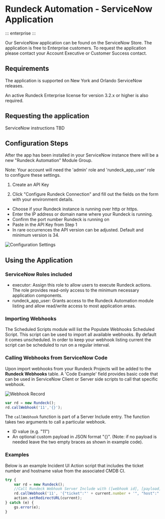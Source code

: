 # Rundeck Automation - ServiceNow Application
::: enterprise
:::

Our ServiceNow application can be found on the ServiceNow Store.  The application is free to Enterprise customers.  To request the application please contact your Account Executive or Customer Success contact.

## Requirements

The application is supported on New York and Orlando ServiceNow releases.

An active Rundeck Enterprise license for version 3.2.x or higher is also required.

## Requesting the application

ServiceNow instructions TBD

## Configuration Steps

After the app has been installed in your ServiceNow instance there will be a new "Rundeck Automation" Module Group.

Note: Your account will need the 'admin' role and 'rundeck_app_user' role to configure these settings.

1. Create an API Key

2. Click "Configure Rundeck Connection" and fill out the fields on the form with your environment details.

- Choose if your Rundeck instance is running over http or https.
- Enter the IP address or domain name where your Rundeck is running.
- Confirm the port number Rundeck is running on
- Paste in the API Key from Step 1
- In rare occurrences the API version can be adjusted.  Default and minimum version is 34.

![Configuration Settings](@assets/img/sn-properties-config.png)


## Using the Application

### ServiceNow Roles included

- executor: Assign this role to allow users to execute Rundeck actions.  The role provides read-only access to the minimum necessary application components.
- rundeck_app_user:  Grants access to the Rundeck Automation module listing and allow read/write access to most application areas.

### Importing Webhooks

The Scheduled Scripts module will list the Populate Webhooks Scheduled Script.  This script can be used to import all available webhooks.  By default it comes unscheduled.  In order to keep your webhook listing current the script can be scheduled to run on a regular interval.

### Calling Webhooks from ServiceNow Code

Upon import webhooks from your Rundeck Projects will be added to the **Rundeck Webhooks** table.  A 'Code Example' field provides basic code that can be used in ServiceNow Client or Server side scripts to call that specific webhook.

![Webhook Record](@assets/img/sn-webhook-record.png)

```javascript
var rd = new Rundeck();
rd.callWebhook('11','{}');
```
The `callWebhook` function is part of a Server Include entry. The function takes two arguments to call a particular webhook.
 - ID value (e.g. "11")
 - An optional custom payload in JSON format "{}".  (Note: if no payload is needed leave the two empty braces as shown in example code).

### Examples

Below is an example Incident UI Action script that includes the ticket number and hostname value from the associated CMDB CI.

```javascript
try {
    var rd = new Rundeck();
    //Call Rundeck Webhook Server Include with ([webhook id], [payload])
    rd.callWebhook('11', '{"ticket":"' + current.number + '", "host":"' + current.cmdb_ci.host_name + '"}');
    action.setRedirectURL(current);
} catch (e) {
    gs.error(e);
}
```
